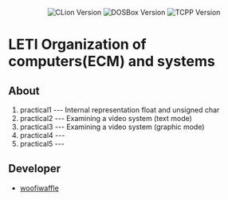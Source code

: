<p align = "center">
  <img src = "https://img.shields.io/badge/CLion-2023.2.1-green?style=plastic" alt = "CLion Version">
  <img src = "https://img.shields.io/badge/DOSBox-0.74.3-blue?style=plastic" alt = "DOSBox Version">
  <img src = "https://img.shields.io/badge/TurboC%2B%2B-1.01-blue?style=plastic" alt = "TCPP Version">
</p>

# LETI Organization of computers(ECM) and systems

## About

1. practical1 --- Internal representation float and unsigned char
2. practical2 --- Examining a video system (text mode)
3. practical3 --- Examining a video system (graphic mode)
4. practical4 ---
5. practical5 ---
 
 ## Developer

*  [woofiwaffle](https://github.com/woofiwaffle)
